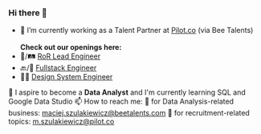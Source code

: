 ### Hi there 👋

- 🔭 I’m currently working as a Talent Partner at <a href="https://pilot.co/">Pilot.co</a> (via Bee Talents)
<br><br><b>Check out our openings here:</b>
- 🛑/🛤 <a href="https://jobs.lever.co/pilot/9015a623-4122-46dd-9af6-aaf8918a1d53?lever-origin=applied&lever-source%5B%5D=Maciej%27s%20GitHub">RoR Lead Engineer</a>
- 🔙/🎨 <a href="https://jobs.lever.co/pilot/7f6860bb-d8a6-40e6-ba77-51484b6bee5d?lever-origin=applied&lever-source%5B%5D=Maciej%27s%20GitHub">Fullstack Engineer</a>
- 🧑‍🎨 <a href="https://jobs.lever.co/pilot/d17eb5ce-e932-4ec0-a44f-dddafadca655?lever-origin=applied&lever-source%5B%5D=Maciej%27s%20GitHub">Design System Engineer</a>

🌱 I aspire to become a <b>Data Analyst</b> and I'm currently learning SQL and Google Data Studio
📫 How to reach me: 
🐝 for Data Analysis-related business: <a href="mailto:maciej.szulakiewicz@beetalents.com">maciej.szulakiewicz@beetalents.com</a>
👨 for recruitment-related topics: <a href="mailto:m.szulakiewicz@pilot.co">m.szulakiewicz@pilot.co</a>
